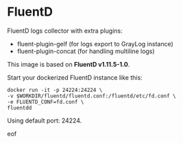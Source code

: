 # FluentD

FluentD logs collector with extra plugins:

- fluent-plugin-gelf (for logs export to GrayLog instance)
- fluent-plugin-concat (for handling multiline logs)

This image is based on **FluentD v1.11.5-1.0**.

Start your dockerized FluentD instance like this:

```
docker run -it -p 24224:24224 \
-v $WORKDIR/fluentd/fluentd.conf:/fluentd/etc/fd.conf \
-e FLUENTD_CONF=fd.conf \
fluentdd
```

Using default port: 24224.

eof